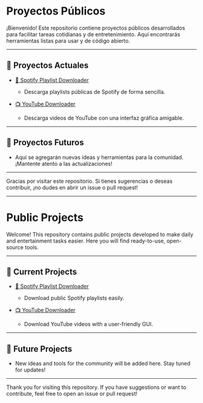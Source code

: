 # Proyectos Públicos

¡Bienvenido! Este repositorio contiene proyectos públicos desarrollados para facilitar tareas cotidianas y de entretenimiento. Aquí encontrarás herramientas listas para usar y de código abierto.

---

## 🚀 Proyectos Actuales

- [🎵 Spotify Playlist Downloader](./Spotify_Downloader/README.md)
  - Descarga playlists públicas de Spotify de forma sencilla.

- [📺 YouTube Downloader](./Youtube_Downloader/README.md)
  - Descarga videos de YouTube con una interfaz gráfica amigable.

---

## 🌱 Proyectos Futuros

- Aquí se agregarán nuevas ideas y herramientas para la comunidad. ¡Mantente atento a las actualizaciones!

---

Gracias por visitar este repositorio. Si tienes sugerencias o deseas contribuir, ¡no dudes en abrir un issue o pull request!

---

# Public Projects

Welcome! This repository contains public projects developed to make daily and entertainment tasks easier. Here you will find ready-to-use, open-source tools.

---

## 🚀 Current Projects

- [🎵 Spotify Playlist Downloader](./Spotify_Downloader/README.md)
  - Download public Spotify playlists easily.

- [📺 YouTube Downloader](./Youtube_Downloader/README.md)
  - Download YouTube videos with a user-friendly GUI.

---

## 🌱 Future Projects

- New ideas and tools for the community will be added here. Stay tuned for updates!

---

Thank you for visiting this repository. If you have suggestions or want to contribute, feel free to open an issue or pull request!
